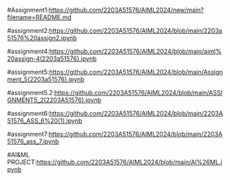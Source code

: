 #Assignment1:https://github.com/2203A51576/AIML2024/new/main?filename=README.md

#assignment2:https://github.com/2203A51576/AIML2024/blob/main/2203a51576%20assign2.ipynb

#assignment4:https://github.com/2203A51576/AIML2024/blob/main/aiml%20assign-4(2203a51576).ipynb

#assignment5:https://github.com/2203A51576/AIML2024/blob/main/Assignment_5(2203a51576).ipynb

#assignment5.2:https://github.com/2203A51576/AIML2024/blob/main/ASSIGNMENT5_2(2203A51576).ipynb

#assignment6:https://github.com/2203A51576/AIML2024/blob/main/2203A51576_ASS_6%20(1).ipynb

#assignment7:https://github.com/2203A51576/AIML2024/blob/main/2203A51576_ass_7.ipynb


#AI&ML PROJECT:https://github.com/2203A51576/AIML2024/blob/main/AI%26ML.ipynb
